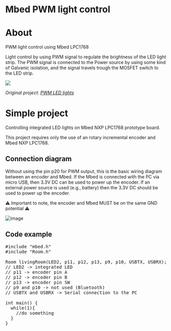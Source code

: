 # Mbed PWM light control
About
=====
PWM light control using Mbed LPC1768

Light control by using PWM signal to regulate the brightness of the LED light strip.
The PWM signal is connected to the Power source by using some kind of Galvanic isolation,
and the signal travels trough the MOSFET switch to the LED strip.

![](https://os.mbed.com/media/uploads/nzupcic/blockschematics.png)
  
  
*Original project: [PWM LED lights](https://os.mbed.com/users/nzupcic/code/PWM_LED_Lights/)*

Simple project
==============
Controlling integrated LED lights on Mbed NXP LPC1768 prototype board.

This project requires only the use of an rotary incremental encoder and Mbed NXP LPC1768.

Connection diagram
------------------
Without using the pin p20 for PWM output, this is the basic wiring diagram between an encoder and Mbed.
If the Mbed is connected with the PC via micro USB, then 3.3V DC can be used to power up the encoder.
If an external power source is used (e.g., battery) then the 3.3V DC should be used to power up the encoder.

⚠️ Important to note, the encoder and Mbed MUST be on the same GND potential ⚠️

![image](https://user-images.githubusercontent.com/92214769/172785864-8cd87058-1ca7-494e-829f-bcbc8d65ce45.png)


Code example
------------
<pre>
#include "mbed.h"
#include "Room.h"
 
Room livingRoom(LED2, p11, p12, p13, p9, p10, USBTX, USBRX);
// LED2 -> integrated LED
// p11 -> encoder pin A
// p12 -> encoder pin B
// p13 -> encoder pin SW
// p9 and p10 -> not used (Bluetooth)
// USBTX and USBRX -> Serial connection to the PC

int main() {
  while(1){
    //do something
  }
}
</pre>
